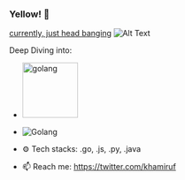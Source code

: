 ### Yellow! :cowboy_hat_face:
<u>currently, just head banging</u>
![Alt Text](https://media.giphy.com/media/11dR2hEgtN5KoM/giphy.gif)

Deep Diving into:
- <img src="https://raw.githubusercontent.com/yurijserrano/Github-Profile-Readme-Logos/master/programming%20languages/go.svg" alt="golang" width="100"/>
- ![Golang](https://raw.githubusercontent.com/yurijserrano/Github-Profile-Readme-Logos/master/programming%20languages/go.svg)

- ⚙️ Tech stacks: .go, .js, .py, .java
- 📫 Reach me: https://twitter.com/khamiruf

<!--
**khamiruf/khamiruf** is a ✨ _special_ ✨ repository because its `README.md` (this file) appears on your GitHub profile.

Here are some ideas to get you started:

- 🔭 I’m currently working on ...
- 🌱 I’m currently learning ...
- 👯 I’m looking to collaborate on ...
- 🤔 I’m looking for help with ...
- 💬 Ask me about ...
- 📫 How to reach me: ...
- 😄 Pronouns: ...
- ⚡ Fun fact: ...
-->
